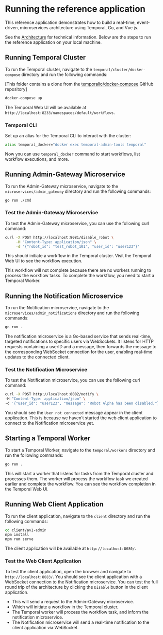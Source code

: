 # Running the reference application

This reference application demonstrates how to build a real-time, event-driven, microservices architecture using Temporal, Go, and Vue.js.

See the [Architecture](architecture.md) for technical information. Below are the steps to run the reference application on your local machine.

## Running Temporal Cluster

To run the Temporal cluster, navigate to the `temporal/cluster/docker-compose` directory and run the following commands:

[This folder contains a clone from the [temporalio/docker-compose](https://github.com/temporalio/docker-compose) GitHub repository]

```bash
docker-compose up
```

The Temporal Web UI will be available at `http://localhost:8233/namespaces/default/workflows`.

### Temporal CLI

Set up an alias for the Temporal CLI to interact with the cluster:

```bash
alias temporal_docker="docker exec temporal-admin-tools temporal"
```

Now you can use `temporal_docker` command to start workflows, list workflow executions, and more.

## Running Admin-Gateway Microservice

To run the Admin-Gateway microservice, navigate to the `microservices/admin_gateway` directory and run the following commands:

```bash
go run ./cmd
```

### Test the Admin-Gateway Microservice

To test the Admin-Gateway microservice, you can use the following curl command:

```bash
curl -X POST http://localhost:8081/disable_robot \
     -H "Content-Type: application/json" \
     -d '{"robot_id": "test_robot_101", "user_id": "user123"}'
```

This should initiate a workflow in the Temporal cluster. Visit the Temporal Web UI to see the workflow execution.

This workflow will not complete because there are no workers running to process the workflow tasks. To complete the workflow, you need to start a Temporal Worker.

## Running the Notification Microservice

To run the Notification microservice, navigate to the `microservices/admin_notifications` directory and run the following commands:

```bash
go run .
```

The notification microservice is a Go-based service that sends real-time, targeted notifications to specific users via WebSockets. It listens for HTTP requests containing a userID and a message, then forwards the message to the corresponding WebSocket connection for the user, enabling real-time updates to the connected client.

### Test the Notification Microservice

To test the Notification microservice, you can use the following curl command:

```bash
curl -X POST http://localhost:8082/notify \
-H "Content-Type: application/json" \
-d '{"user_id": "user123", "message": "Robot Alpha has been disabled."}'
```

You should see the `User not connected` message appear in the client application. This is because we haven't started the web client application to connect to the Notification microservice yet.

## Starting a Temporal Worker

To start a Temporal Worker, navigate to the `temporal/workers` directory and run the following commands:

```bash
go run .
```

This will start a worker that listens for tasks from the Temporal cluster and processes them. The worker will process the workflow task we created earlier and complete the workflow. You can see the workflow completion in the Temporal Web UI.

## Running Web Client Application

To run the client application, navigate to the `client` directory and run the following commands:

```bash
cd client/av1-admin 
npm install
npm run serve
```

The client application will be available at `http://localhost:8080/`.

### Test the Web Client Application

To test the client application, open the browser and navigate to `http://localhost:8083/`. You should see the client application with a WebSocket connection to the Notification microservice. You can test the full round trip of the architecture by clicking the `Disable` button in the client application.

- This will send a request to the Admin-Gateway microservice.
- Which will initiate a workflow in the Temporal cluster.
- The Temporal worker will process the workflow task, and inform the notification microservice.
- The Notification microservice will send a real-time notification to the client application via WebSocket.
